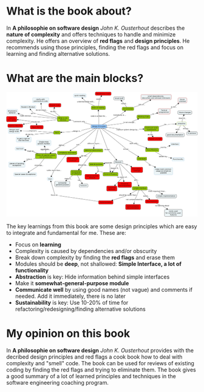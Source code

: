 # What is the book about?
In <strong>A philosophie on software design</strong> <em>John K. Ousterhout</em> describes the <strong>nature of complexity</strong> and offers techniques to handle and minimize complexity. He offers an overview of <strong>red flags</strong> and <strong>design principles</strong>. 
He recommends using those principles, finding the red flags and focus on learning and finding alternative solutions.

# What are the main blocks?
![Design Principles and red flags](https://github.com/MaddinJay/Coaching/blob/main/Practioner%20Level/One%20Pager%20Project/Images/A_philosophy_on_software_design_-_Design_Principles.jpeg)

The key learnings from this book are some design principles which are easy to integrate and fundamental for me. These are:
- Focus on <strong>learning</strong>
- Complexity is caused by dependencies and/or obscurity
- Break down complexity by finding the <strong>red flags</strong> and erase them
- Modules should be <strong>deep</strong>, not shallowed: <strong>Simple Interface, a lot of functionality</strong>
- <strong>Abstraction</strong> is key: Hide information behind simple interfaces
- Make it <strong>somewhat-general-purpose module</strong>
- <strong>Communicate well</strong> by using good names (not vague) and comments if needed. Add it immediately, there is no later
- <strong>Sustainability</strong> is key: Use 10-20% of time for refactoring/redesigning/finding alternative solutions

# My opinion on this book
In <strong>A philosophie on software design</strong> <em>John K. Ousterhout</em> provides with the decribed design principles and red flags a cook book how to deal with complexity and 
"smell" code. The book can be used for reviews of existing coding by finding the red flags and trying to eliminate them. The book gives a good summary of a lot of learned principles and techniques in the software engineering coaching program.
